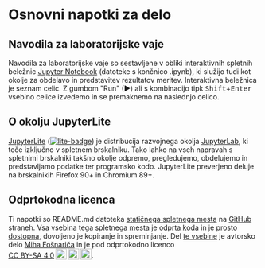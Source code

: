 # Osnovni napotki za delo

## Navodila za laboratorijske vaje

Navodila za laboratorijske vaje so sestavljene v obliki interaktivnih spletnih beležnic [Jupyter Notebook](https://docs.jupyter.org/en/latest/) (datoteke s končnico .ipynb), ki služijo tudi kot okolje za obdelavo in predstavitev rezultatov meritev. Interaktivna beležnica je seznam celic. Z gumbom "Run" (&#9658;) ali s kombinacijo tipk <kbd>Shift</kbd>+<kbd>Enter</kbd> vsebino celice izvedemo in se premaknemo na naslednjo celico.

## O okolju JupyterLite

[JupyterLite](https://jupyterlite.readthedocs.io/en/stable/) ([![lite-badge](https://jupyterlite.rtfd.io/en/latest/_static/badge.svg)](https://jupyterlite.github.io/demo)) je distribucija razvojnega okolja [JupyterLab](https://docs.jupyter.org/en/latest/), ki teče izključno v spletnem brskalniku. Tako lahko na vseh napravah s spletnimi brskalniki takšno okolje odpremo, pregledujemo, obdelujemo in predstavljamo podatke ter programsko kodo. JupyterLite preverjeno deluje na brskalnikih Firefox 90+ in Chromium 89+.

## Odprtokodna licenca

Ti napotki so README.md datoteka [statičnega spletnega mesta](https://mihaf.github.io/bm) na [GitHub](https://github.com/) straneh. Vsa [vsebina](https://github.com/mihaf/bm) tega [spletnega mesta](https://mihaf.github.io/bm) je [odprta koda](https://en.wikipedia.org/wiki/Open_source) in je [prosto dostopna](https://github.com/mihaf/bm), dovoljeno je kopiranje in spreminjanje. Del <a property="dct:title" rel="cc:attributionURL" href="https://github.com/mihaf/bm">te vsebine</a> je avtorsko delo <a rel="cc:attributionURL dct:creator" property="cc:attributionName" href="https://www.zf.uni-lj.si/si/predstavitev/zaposleni/miha-fosnaric">Miha Fošnariča</a> in je pod odprtokodno licenco <a href="https://creativecommons.org/licenses/by-sa/4.0/deed.sl" target="_blank" rel="license noopener noreferrer" style="display:inline-block;">CC BY-SA 4.0<img style="height:22px!important;margin-left:3px;vertical-align:text-bottom;" src="https://mirrors.creativecommons.org/presskit/icons/cc.svg?ref=chooser-v1"><img style="height:22px!important;margin-left:3px;vertical-align:text-bottom;" src="https://mirrors.creativecommons.org/presskit/icons/by.svg?ref=chooser-v1"><img style="height:22px!important;margin-left:3px;vertical-align:text-bottom;" src="https://mirrors.creativecommons.org/presskit/icons/sa.svg?ref=chooser-v1"></a>.
